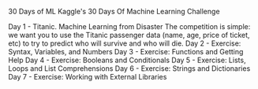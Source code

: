 30 Days of ML
Kaggle's 30 Days Of Machine Learning Challenge

Day 1 - Titanic. Machine Learning from Disaster
The competition is simple: we want you to use the Titanic passenger data (name, age, price of ticket, etc) to try to predict who will survive and who will die.
Day 2 - Exercise: Syntax, Variables, and Numbers
Day 3 - Exercise: Functions and Getting Help
Day 4 - Exercise: Booleans and Conditionals
Day 5 - Exercise: Lists, Loops and List Comprehensions
Day 6 - Exercise: Strings and Dictionaries
Day 7 - Exercise: Working with External Libraries
